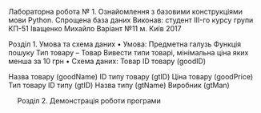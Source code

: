 Лабораторна робота № 1.
Ознайомлення з базовими конструкціями мови Python. Спрощена база даних
Виконав:
студент III-го курсу
групи КП-51
Іващенко Михайло
Варіант №11
м. Київ 2017
 
Розділ 1. Умова та схема даних
•	Умова:
Предметна галузь	Функція пошуку
Тип товару – Товар	Вивести типи товарі, мінімальна ціна яких менша за 10 грн
•	Схема даних:
Товар
ID товару (goodID)

Назва товару (goodName)
ID типу товару (gtID)
Ціна товару (goodPrice)
Тип товару
ID типу (gtID)
Назва типу (gtName)
Виробник (gtMan)

 
Розділ 2. Демонстрація роботи програми 
 


